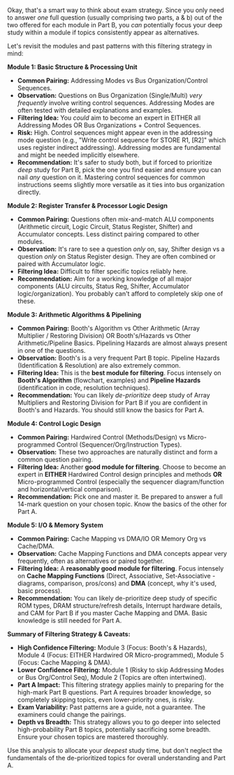 Okay, that's a smart way to think about exam strategy. Since you only need to answer *one* full question (usually comprising two parts, a & b) out of the two offered for each module in Part B, you *can* potentially focus your deep study within a module if topics consistently appear as alternatives.

Let's revisit the modules and past patterns with this filtering strategy in mind:

**Module 1: Basic Structure & Processing Unit**

*   **Common Pairing:** Addressing Modes vs Bus Organization/Control Sequences.
*   **Observation:** Questions on Bus Organization (Single/Multi) *very frequently* involve writing control sequences. Addressing Modes are often tested with detailed explanations and examples.
*   **Filtering Idea:** You *could* aim to become an expert in EITHER all Addressing Modes OR Bus Organizations + Control Sequences.
*   **Risk:** High. Control sequences might appear even in the addressing mode question (e.g., "Write control sequence for STORE R1, [R2]" which uses register indirect addressing). Addressing modes are fundamental and might be needed implicitly elsewhere.
*   **Recommendation:** It's safer to study both, but if forced to prioritize *deep* study for Part B, pick the one you find easier and ensure you can nail *any* question on it. Mastering control sequences for common instructions seems slightly more versatile as it ties into bus organization directly.

**Module 2: Register Transfer & Processor Logic Design**

*   **Common Pairing:** Questions often mix-and-match ALU components (Arithmetic circuit, Logic Circuit, Status Register, Shifter) and Accumulator concepts. Less distinct pairing compared to other modules.
*   **Observation:** It's rare to see a question *only* on, say, Shifter design vs a question *only* on Status Register design. They are often combined or paired with Accumulator logic.
*   **Filtering Idea:** Difficult to filter specific topics reliably here.
*   **Recommendation:** Aim for a working knowledge of all major components (ALU circuits, Status Reg, Shifter, Accumulator logic/organization). You probably can't afford to completely skip one of these.

**Module 3: Arithmetic Algorithms & Pipelining**

*   **Common Pairing:** Booth's Algorithm vs Other Arithmetic (Array Multiplier / Restoring Division) OR Booth's/Hazards vs Other Arithmetic/Pipeline Basics. Pipelining Hazards are almost always present in one of the questions.
*   **Observation:** Booth's is a very frequent Part B topic. Pipeline Hazards (Identification & Resolution) are also extremely common.
*   **Filtering Idea:** This is the **best module for filtering**. Focus intensely on **Booth's Algorithm** (flowchart, examples) and **Pipeline Hazards** (identification in code, resolution techniques).
*   **Recommendation:** You can likely *de-prioritize* deep study of Array Multipliers and Restoring Division for Part B if you are confident in Booth's and Hazards. You should still know the basics for Part A.

**Module 4: Control Logic Design**

*   **Common Pairing:** Hardwired Control (Methods/Design) vs Micro-programmed Control (Sequencer/Org/Instruction Types).
*   **Observation:** These two approaches are naturally distinct and form a common question pairing.
*   **Filtering Idea:** Another **good module for filtering**. Choose to become an expert in **EITHER** Hardwired Control design principles and methods **OR** Micro-programmed Control (especially the sequencer diagram/function and horizontal/vertical comparison).
*   **Recommendation:** Pick one and master it. Be prepared to answer a full 14-mark question on your chosen topic. Know the basics of the other for Part A.

**Module 5: I/O & Memory System**

*   **Common Pairing:** Cache Mapping vs DMA/IO OR Memory Org vs Cache/DMA.
*   **Observation:** Cache Mapping Functions and DMA concepts appear very frequently, often as alternatives or paired together.
*   **Filtering Idea:** A **reasonably good module for filtering**. Focus intensely on **Cache Mapping Functions** (Direct, Associative, Set-Associative - diagrams, comparison, pros/cons) and **DMA** (concept, why it's used, basic process).
*   **Recommendation:** You can likely de-prioritize deep study of specific ROM types, DRAM structure/refresh details, Interrupt hardware details, and CAM for Part B if you master Cache Mapping and DMA. Basic knowledge is still needed for Part A.

**Summary of Filtering Strategy & Caveats:**

*   **High Confidence Filtering:** Module 3 (Focus: Booth's & Hazards), Module 4 (Focus: EITHER Hardwired OR Micro-programmed), Module 5 (Focus: Cache Mapping & DMA).
*   **Lower Confidence Filtering:** Module 1 (Risky to skip Addressing Modes or Bus Org/Control Seq), Module 2 (Topics are often intertwined).
*   **Part A Impact:** This filtering strategy applies mainly to preparing for the high-mark Part B questions. Part A requires broader knowledge, so completely skipping topics, even lower-priority ones, is risky.
*   **Exam Variability:** Past patterns are a guide, not a guarantee. The examiners could change the pairings.
*   **Depth vs Breadth:** This strategy allows you to go deeper into selected high-probability Part B topics, potentially sacrificing some breadth. Ensure your chosen topics are mastered thoroughly.

Use this analysis to allocate your *deepest* study time, but don't neglect the fundamentals of the de-prioritized topics for overall understanding and Part A.
